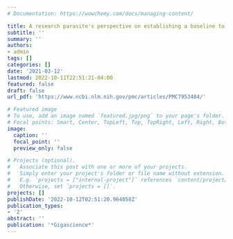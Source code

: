 ```yaml
---
# Documentation: https://wowchemy.com/docs/managing-content/

title: A research parasite's perspective on establishing a baseline to avoid errors in secondary analyses.
subtitle: ''
summary: ''
authors:
- admin
tags: []
categories: []
date: '2021-03-12'
lastmod: 2022-10-11T22:51:21-04:00
featured: false
draft: false
url_pdf: 'https://www.ncbi.nlm.nih.gov/pmc/articles/PMC7953484/'

# Featured image
# To use, add an image named `featured.jpg/png` to your page's folder.
# Focal points: Smart, Center, TopLeft, Top, TopRight, Left, Right, BottomLeft, Bottom, BottomRight.
image:
  caption: ''
  focal_point: ''
  preview_only: false

# Projects (optional).
#   Associate this post with one or more of your projects.
#   Simply enter your project's folder or file name without extension.
#   E.g. `projects = ["internal-project"]` references `content/project/deep-learning/index.md`.
#   Otherwise, set `projects = []`.
projects: []
publishDate: '2022-10-12T02:51:20.964058Z'
publication_types:
- '2'
abstract: ''
publication: '*Gigascience*'
---
```

